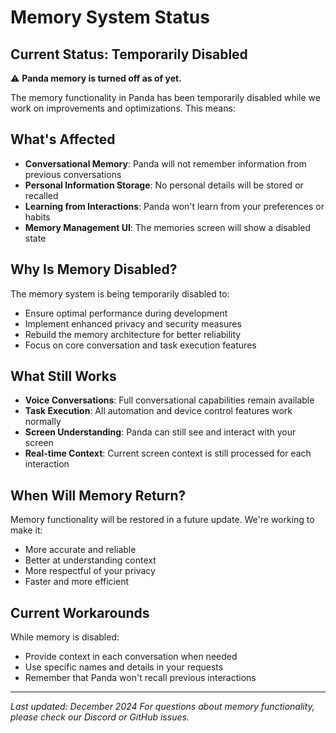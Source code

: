 # Memory System Status

## Current Status: Temporarily Disabled

⚠️ **Panda memory is turned off as of yet.**

The memory functionality in Panda has been temporarily disabled while we work on improvements and optimizations. This means:

## What's Affected

- **Conversational Memory**: Panda will not remember information from previous conversations
- **Personal Information Storage**: No personal details will be stored or recalled
- **Learning from Interactions**: Panda won't learn from your preferences or habits
- **Memory Management UI**: The memories screen will show a disabled state

## Why Is Memory Disabled?

The memory system is being temporarily disabled to:
- Ensure optimal performance during development
- Implement enhanced privacy and security measures
- Rebuild the memory architecture for better reliability
- Focus on core conversation and task execution features

## What Still Works

- **Voice Conversations**: Full conversational capabilities remain available
- **Task Execution**: All automation and device control features work normally
- **Screen Understanding**: Panda can still see and interact with your screen
- **Real-time Context**: Current screen context is still processed for each interaction

## When Will Memory Return?

Memory functionality will be restored in a future update. We're working to make it:
- More accurate and reliable
- Better at understanding context
- More respectful of your privacy
- Faster and more efficient

## Current Workarounds

While memory is disabled:
- Provide context in each conversation when needed
- Use specific names and details in your requests
- Remember that Panda won't recall previous interactions

---

*Last updated: December 2024*
*For questions about memory functionality, please check our Discord or GitHub issues.*